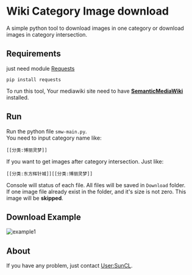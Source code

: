 # Wiki Category Image download
A simple python tool to download images in one category or download
images in category intersection.

## Requirements
just need module [Requests](https://github.com/psf/requests)
```shell script
pip install requests
```
To run this tool, Your mediawiki site need to have [**SemanticMediaWiki**](https://github.com/SemanticMediaWiki/SemanticMediaWiki) installed.

## Run
Run the python file `smw-main.py`.  
You need to input category name like:
```shell script
[[分类:博丽灵梦]]
```
If you want to get images after category intersection.
Just like:
```shell script
[[分类:东方辉针城]][[分类:博丽灵梦]]
```
Console will status of each file. All files will be saved in `Download` folder.  
If one image file already exist in the folder, and it's size is not zero. This image
will be **skipped**.

## Download Example
![example1](https://a774500050.github.io/img/post-img-wikicatimgdown-exsample3.png)
## About
If you have any problem, just contact [User:SunCL](https://thwiki.cc/User:SunCL).
